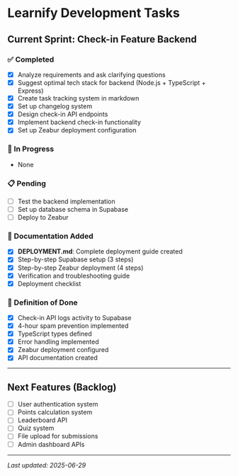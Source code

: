 # Learnify Development Tasks

## Current Sprint: Check-in Feature Backend

### ✅ Completed
- [x] Analyze requirements and ask clarifying questions
- [x] Suggest optimal tech stack for backend (Node.js + TypeScript + Express)
- [x] Create task tracking system in markdown
- [x] Set up changelog system
- [x] Design check-in API endpoints
- [x] Implement backend check-in functionality
- [x] Set up Zeabur deployment configuration

### 🔄 In Progress
- None

### 📋 Pending
- [ ] Test the backend implementation
- [ ] Set up database schema in Supabase
- [ ] Deploy to Zeabur

### 📖 Documentation Added
- [x] **DEPLOYMENT.md**: Complete deployment guide created
- [x] Step-by-step Supabase setup (3 steps)
- [x] Step-by-step Zeabur deployment (4 steps) 
- [x] Verification and troubleshooting guide
- [x] Deployment checklist

### 🎯 Definition of Done
- [x] Check-in API logs activity to Supabase
- [x] 4-hour spam prevention implemented
- [x] TypeScript types defined
- [x] Error handling implemented
- [x] Zeabur deployment configured
- [x] API documentation created

---

## Next Features (Backlog)
- [ ] User authentication system
- [ ] Points calculation system
- [ ] Leaderboard API
- [ ] Quiz system
- [ ] File upload for submissions
- [ ] Admin dashboard APIs

---

*Last updated: 2025-06-29*